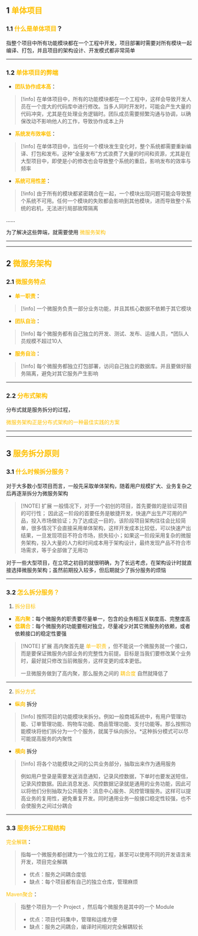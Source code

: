 ## 1 <font color="#ffc000">单体项目</font>
### 1.1 <font color="#ffc000">什么是单体项目</font>？
指整个项目中所有功能模块都在一个工程中开发，项目部署时需要对所有模块一起编译、打包，并且项目的架构设计、开发模式都非常简单

---
### 1.2 <font color="#ffc000">单体项目的弊端</font>
- **<font color="#ffc000">团队协作成本高</font>**：


> [!info] 
> 在单体项目中，所有的功能模块都在一个工程中，这样会导致开发人员在一个庞大的代码库中进行修改。当多人同时开发时，可能会产生大量的代码冲突，尤其是在处理业务逻辑时。团队成员需要频繁沟通与协调，以确保改动不影响他人的工作，导致协作成本上升


- **<font color="#ffc000">系统发布效率低</font>**：

> [!info] 
> 在单体项目中，当任何一个模块发生变化时，整个系统都需要重新编译、打包和发布。这种“全量发布”方式浪费了大量的时间和资源，尤其是在大型项目中，即使是小的修改也会导致整个系统的重启，影响发布的效率与频率


- **<font color="#ffc000">系统可用性差</font>**：

> [!info] 
> 由于所有的模块都紧密耦合在一起，一个模块出现问题可能会导致整个系统不可用。任何一个模块的失败都会影响到其他模块，进而导致整个系统的宕机，无法进行局部故障隔离


......

为了解决这些弊端，就需要使用 <font color="#ffc000">微服务架构</font> 

---
---

## 2 <font color="#ffc000">微服务架构</font>

### 2.1 <font color="#ffc000">微服务特点</font>

- **<font color="#ffc000">单一职责</font>**：


> [!info] 
> 一个微服务负责一部分业务功能，并且其核心数据不依赖于其它模块


- **<font color="#ffc000">团队自治</font>**：

> [!info] 
> 每个微服务都有自己独立的开发、测试、发布、运维人员，*团队人员规模不超过10人

- **<font color="#ffc000">服务自治</font>**：

> [!info] 
> 每个微服务都独立打包部署，访问自己独立的数据库。并且要做好服务隔离，避免对其它服务产生影响

---

### 2.2 <font color="#ffc000">分布式架构</font>

分布式就是服务拆分的过程，

<font color="#ffc000">微服务架构正是分布式架构的一种最佳实践的方案</font>

---
---

## 3 <font color="#ffc000">服务拆分原则</font>

### 3.1 <font color="#ffc000">什么时候拆分服务？</font>

对于大多数小型项目而言，一般先采取单体架构，随着用户规模扩大、业务复杂之后再逐渐拆分为微服务架构


> [!NOTE] 扩展
> 一般情况下，对于一个初创的项目，首先要做的是验证项目的可行性；
> 因此这一阶段的首要任务是敏捷开发，快速产出生产可用的产品，投入市场做验证；为了达成这一目的，该阶段项目架构往往会比较简单，很多情况下会直接采用单体架构，这样开发成本比较低，可以快速产出结果，一旦发现项目不符合市场，损失较小；如果这一阶段采用复杂的微服务架构，投入大量的人力和时间成本用于架构设计，最终发现产品不符合市场需求，等于全部做了无用功

对于一些大型项目，在立项之初目的就很明确，为了长远考虑，在架构设计时就直接选择微服务架构；虽然前期投入较多，但后期就少了拆分服务的烦恼

---

### 3.2 <font color="#ffc000">怎么拆分服务？</font>
1. <font color="#ffc000">拆分目标</font>
- **<font color="#ffc000">高内聚</font>**：每个微服务的职责要尽量单一，包含的业务相互关联度高、完整度高
- **<font color="#ffc000">低耦合</font>**：每个微服务的功能要相对独立，尽量减少对其它微服务的依赖，或者依赖接口的稳定性要强


> [!NOTE] 扩展
> 高内聚首先是 <font color="#ffc000">单一职责</font> ，但不能说一个微服务就一个接口，而是要保证微服务内部业务的完整性为前提。目标是当我们要修改某个业务时，最好就只修改当前微服务，这样变更的成本更低。
> 
> 一旦微服务做到了高内聚，那么服务之间的 <font color="#ffc000">耦合度</font> 自然就降低了

---

2. <font color="#ffc000">拆分方式</font>

- **<font color="#ffc000">纵向</font>** 拆分


> [!info] 
> 按照项目的功能模块来拆分。例如一般商城系统中，有用户管理功能、订单管理功能、购物车功能、商品管理功能、支付功能等。那么按照功能模块将他们拆分为一个个服务，就属于纵向拆分。*这种拆分模式可以尽可能提高服务的内聚性


- **<font color="#ffc000">横向</font>** 拆分

> [!info] 
> 将各个功能模块之间的公共业务部分，抽取出来作为通用服务
> 
> 例如用户登录是需要发送消息通知，记录风控数据，下单时也要发送短信，记录风控数据。因此消息发送、风控数据记录就是通用的业务功能，因此可以将他们分别抽取为公共服务：消息中心服务、风控管理服务。这样可以提高业务的复用性，避免重复开发。同时通用业务一般接口稳定性较强，也不会使服务之间过分耦合

---

### 3.3 <font color="#ffc000">服务拆分工程结构</font>

 <font color="#ffc000">完全解耦</font>：

> 指每一个微服务都创建为一个独立的工程，甚至可以使用不同的开发语言来开发，项目完全解耦
> 
> - 优点：服务之间耦合度低
> - 缺点：每个项目都有自己的独立仓库，管理麻烦

<font color="#ffc000">Maven聚合</font>：

> 指整个项目为一个 Project ，然后每个微服务是其中的一个 Module 
> 
> - 优点：项目代码集中，管理和运维方便
> - 缺点：服务之间耦合，编译时间相对完全解耦较长
